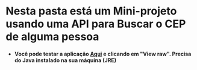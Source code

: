 # Nesta pasta está um Mini-projeto usando uma API para Buscar o CEP de alguma pessoa

+ #### Você pode testar a aplicação [Aqui](https://github.com/LeonardoReisAmorim/Java/blob/master/BuscaCep%20JAVA/dist/BuscaCep.jar) e clicando em "View raw". Precisa do Java instalado na sua máquina (JRE)
